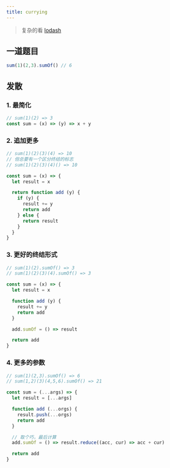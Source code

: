 ```yaml
---
title: currying
---
```


> 复杂的看 [lodash](https://github.com/lodash/lodash/blob/es/curry.js)

## 一道题目

```js
sum(1)(2,3).sumOf() // 6
```



## 发散

### 1. 最简化

```js
// sum(1)(2) => 3
const sum = (x) => (y) => x + y
```

### 2. 追加更多

```js
// sum(1)(2)(3)(4) => 10
// 但总要有一个区分终结的标志
// sum(1)(2)(3)(4)() => 10

const sum = (x) => {
  let result = x

  return function add (y) {
    if (y) {
      result += y
      return add
    } else {
      return result
    }
  }
}
```

### 3. 更好的终结形式

```js
// sum(1)(2).sumOf() => 3
// sum(1)(2)(3)(4).sumOf() => 3

const sum = (x) => {
  let result = x

  function add (y) {
    result += y
    return add
  }

  add.sumOf = () => result

  return add
}
```

### 4. 更多的参数

```js
// sum(1)(2,3).sumOf() => 6
// sum(1,2)(3)(4,5,6).sumOf() => 21

const sum = (...args) => {
  let result = [...args]

  function add (...orgs) {
    result.push(...orgs)
    return add
  }

  // 取个巧，最后计算
  add.sumOf = () => result.reduce((acc, cur) => acc + cur)

  return add
}
```

